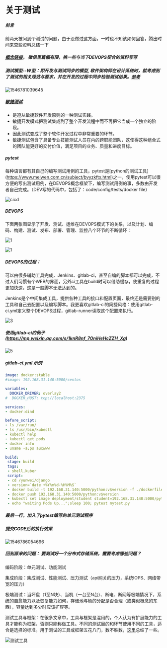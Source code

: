 # 关于测试

##### 前言

前两天被问到个测试的问题，由于没做过这方面，一时也不知该如何回答，腾出时间来查些资料总结一下

##### [概念链接](https://mubu.com/doc/3mtscGgyIo)， 微信里篇幅有限，挑一些与当下DEVOPS契合的资料写写



##### 测试模型--W型：即开发与测试同步的模型, 软件架构师在设计系统时，就考虑到了测试的相关规范与要求，并在开发的过程中同步检验测试结果。[参考](https://mp.weixin.qq.com/s?__biz=MzI5ODQ2MzI3NQ==&mid=2247485946&idx=1&sn=3f168eb13b43ce173a433f6052bf867a&chksm=eca430bedbd3b9a895095313f9d43beddac3109aaf64ff968c6a34b57da108a10573a489af03&mpshare=1&scene=1&srcid=1214jVz66xwjtS3Ms8yKY6wT#rd_)

![1546781039645](C:\Users\qinghua\AppData\Roaming\Typora\typora-user-images\1546781039645.png)

##### [敏捷测试](http://www.ltesting.net/ceshi/ceshijishu/mjcs/2018/0514/208571.html)

- 是遵从敏捷软件开发原则的一种测试实践。
- 敏捷开发模式把测试集成到了整个开发流程中而不再把它当成一个独立的阶段。
- 因此测试变成了整个软件开发过程中非常重要的环节。
- 敏捷测试包含了具备专业技能测试人员在内的跨职能团队，这使得这种组合式的团队能更好的交付价值，满足项目的业务、质量和进度目标。

##### pytest

每种语言都有其自己的编写测试用例的工具，pytest是[python的测试工具] (https://www.meiwen.com.cn/subject/bvyzkftx.html)之一，使用pytest可以很方便的写出测试用例，在DEVOPS概念框架下，编写测试用例的事，多数由开发者自己完成。（DEV写的代码中，包括了：code/config/tests/docker file）

![cicd](C:\Users\qinghua\Desktop\gitbook\cicd.jpg)



##### DEVOPS

下面两张图显示了开发、测试、运维在DEVOPS模式下的关系，以及计划、编码、构建、测试、发布、部署、管理、监控八个环节的不断循环：

![1](C:\Users\qinghua\Desktop\gitbook\1.jpg)

![1](C:\Users\qinghua\Desktop\gitbook\2.jpg)

##### DEVOPS的过程：

可以由很多辅助工具完成，Jenkins、gitlab-ci，甚至自编的脚本都可以完成，不过人们习惯有个WEB的界面，另外ci工具在build时可以借助缓存，使重复的过程更加快速，这是一般脚本无法达到的。

Jenkins是个中间集成工具，提供各种工具的接口和配置页面，最终还是需要别的工具和自己去配置以及编写脚本。我更喜欢gitlab-ci的简捷风格：使用gitlab-ci.yml定义整个DEVOPS过程，gitlab-runner读取这个配置来执行。

![3](C:\Users\qinghua\Desktop\gitbook\3.jpg)



##### 使用gitlab-ci的例子(https://mp.weixin.qq.com/s/1knR8nf_7OniHeHcZZH_Xg)

![5](C:\Users\qinghua\Desktop\gitbook\5.jpg)

##### gitlab-ci.yml 示例

```yaml
image: docker:stable
#image: 192.168.31.140:5000/centos

variables:
  DOCKER_DRIVER: overlay2
#  DOCKER_HOST: tcp://localhost:2375

services:
- docker:dind

before_script:
- ls /var/run/
- ls /usr/bin/kubectl
- kubectl help
- kubectl get pods  
- docker info
- uname -a;ps auxwww

build:
 stage: build  
 tags:
 - shell,kuber
 script:    
 - cd /yunwei/django
 - version=`date +%Y%m%d-%H%M%S`
 - docker build -t 192.168.31.140:5000/python:v$version -f ./dockerfile.django .  
 - docker push 192.168.31.140:5000/python:v$version
 - kubectl set image deployment/student student=192.168.31.140:5000/python:v$version -n default
 - echo "waiting Pods Up...";sleep 100; pytest mytest.py
```

##### 最后一行，加入了pytest编写的单元测试程序



##### 提交CODE后的执行效果

![1546786054696](C:\Users\qinghua\AppData\Roaming\Typora\typora-user-images\1546786054696.png)



##### 回到原来的问题： 要测试好一个分布式存储系统，需要考虑哪些问题？

编码阶段：单元测试、功能测试

集成阶段：集成测试、性能测试、压力测试（api网关的压力，系统IOPS、网络带宽的压力）

极端测试：当坏盘（1至N块）、当机（一台至N台）、断电、断网等极端情况下，系统的自愈能力以及恢复能力如何，存储池与桶的分配是否合理（或类似概念的东西），容量达到多少时应该扩容等。

测试工具与框架：在很多文章中，工具与框架是混用的，个人认为有扩展能力的工具才能称为框架，否则只能称做工具。不同的测试目的和环节使用不同的工具，适合是选择的标准。用于测试的工具或框架五花八门，数不胜数，[这里](https://mubu.com/doc/3mtscGgyIo)总结了一些。

![测试工具](C:\Users\qinghua\Desktop\gitbook\测试工具.png)
